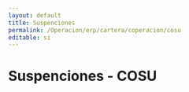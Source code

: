 ```yaml
---
layout: default
title: Suspenciones
permalink: /Operacion/erp/cartera/coperacion/cosu
editable: si
---
```


# Suspenciones - COSU

